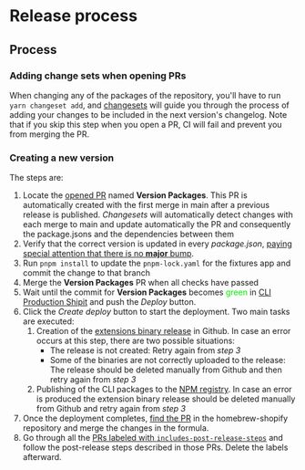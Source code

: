 # Release process

## Process

### Adding change sets when opening PRs

When changing any of the packages of the repository,
you'll have to run `yarn changeset add`,
and [changesets](https://github.com/changesets/changesets) will guide you through the process of adding your changes to be included in the next version's changelog.
Note that if you skip this step when you open a PR,
CI will fail and prevent you from merging the PR.

### Creating a new version
The steps are:
1. Locate the [opened PR](https://github.com/Shopify/cli/pulls?q=is%3Apr+is%3Aopen+in%3Atitle+%22Version+Packages%22) named **Version Packages**. This PR is automatically created with the first merge in main after a previous release is published. _Changesets_ will automatically detect changes with each merge to main and update automatically the PR and consequently the package.jsons and the dependencies between them
2. Verify that the correct version is updated in every _package.json_, <ins>paying special attention that there is no **major** bump</ins>.
3. Run `pnpm install` to update the `pnpm-lock.yaml` for the fixtures app and commit the change to that branch
4. Merge the **Version Packages** PR when all checks have passed
5. Wait until the commit for **Version Packages** becomes <font color="gree">green</font> in [CLI Production Shipit](https://shipit.shopify.io/shopify/cli/production) and push the _Deploy_ button.
6. Click the _Create deploy_ button to start the deployment. Two main tasks are executed:
    1. Creation of the [extensions binary release](https://github.com/Shopify/cli/releases) in Github. In case an error occurs at this step, there are two possible situations:
       * The release is not created: Retry again from _step 3_
       * Some of the binaries are not correctly uploaded to the release: The release should be deleted manually from Github and then retry again from _step 3_
    2. Publishing of the CLI packages to the [NPM registry](https://www.npmjs.com/package/@shopify/cli). In case an error is produced the extension binary release should be deleted manually from Github and retry again from _step 3_
7. Once the deployment completes, [find the PR](https://github.com/Shopify/homebrew-shopify/pulls?q=is%3Apr+is%3Aopen+Shopify+CLI) in the homebrew-shopify repository and merge the changes in the formula.
8. Go through all the [PRs labeled with `includes-post-release-steps`](https://github.com/Shopify/cli/issues?q=label%3Aincludes-post-release-steps+is%3Aclosed) and follow the post-release steps described in those PRs. Delete the labels afterward.
